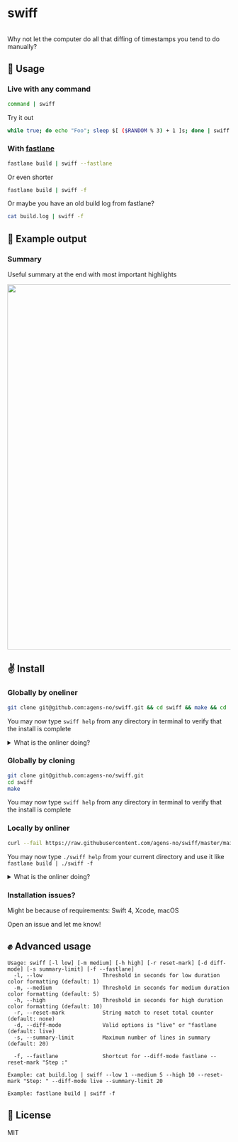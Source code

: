 # swiff

<img alt="" src="https://user-images.githubusercontent.com/3652587/43640738-5563b6f2-9721-11e8-97a4-4a2566b4290e.png">

Why not let the computer do all that diffing of timestamps you tend to do manually?

## 👋 Usage

### Live with any command
```sh
command | swiff
```

Try it out
```sh
while true; do echo "Foo"; sleep $[ ($RANDOM % 3) + 1 ]s; done | swiff
```

### With [fastlane](https://github.com/fastlane/fastlane)
```sh
fastlane build | swiff --fastlane
```

Or even shorter
```sh
fastlane build | swiff -f
```

Or maybe you have an old build log from fastlane?
```sh
cat build.log | swiff -f
```

## 🤲 Example output

### Summary
Useful summary at the end with most important highlights

<img width="822" src="https://user-images.githubusercontent.com/3652587/43637715-4fe3df82-9716-11e8-9a75-ec43400024fb.png">


## ✌️ Install

### Globally by oneliner
```sh
git clone git@github.com:agens-no/swiff.git && cd swiff && make && cd .. && rm -rf swiff/
```

You may now type `swiff help` from any directory in terminal to verify that the install is complete

<details>
<summary>What is the onliner doing?</summary>
  
1. Uses git to clone `swiff` to a directory `swiff` in your current directory
2. moves in to the created `swiff` folder
3. builds swift using the Makefile (basically compiling main.swift and installing `swiff` at `/usr/local/bin/swiff`)
4. moves back out of the folder
5. deletes the `swiff` folder

</details>

### Globally by cloning
```sh
git clone git@github.com:agens-no/swiff.git
cd swiff
make
```

You may now type `swiff help` from any directory in terminal to verify that the install is complete

### Locally by onliner

```sh
curl --fail https://raw.githubusercontent.com/agens-no/swiff/master/main.swift > swiff.swift && swiftc -o swiff swiff.swift && rm swiff.swift
```

You may now type `./swiff help` from your current directory and use it like `fastlane build | ./swiff -f`

<details>
<summary>What is the onliner doing?</summary>
  
1. Uses curl to copy `main.swift` to a file called `swiff.swift` in your current directory
2. builds using your current swift tooling
3. deletes swiff.swift

</details>

### Installation issues?

Might be because of requirements: Swift 4, Xcode, macOS

Open an issue and let me know!

## ✊ Advanced usage

```
Usage: swiff [-l low] [-m medium] [-h high] [-r reset-mark] [-d diff-mode] [-s summary-limit] [-f --fastlane]
  -l, --low                   Threshold in seconds for low duration color formatting (default: 1)
  -m, --medium                Threshold in seconds for medium duration color formatting (default: 5)
  -h, --high                  Threshold in seconds for high duration color formatting (default: 10)
  -r, --reset-mark            String match to reset total counter (default: none)
  -d, --diff-mode             Valid options is "live" or "fastlane (default: live)
  -s, --summary-limit         Maximum number of lines in summary (default: 20)

  -f, --fastlane              Shortcut for --diff-mode fastlane --reset-mark "Step :"

Example: cat build.log | swiff --low 1 --medium 5 --high 10 --reset-mark "Step: " --diff-mode live --summary-limit 20

Example: fastlane build | swiff -f
```

## 🤙 License

MIT

